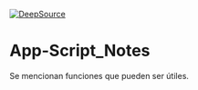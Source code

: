 [![DeepSource](https://deepsource.io/gh/SebastianErrazuriz/app-script-miningtag.svg/?label=active+issues&show_trend=true&token=TFrt1qu9FWxWr6lpjnm54X8p)](https://deepsource.io/gh/SebastianErrazuriz/app-script-miningtag/?ref=repository-badge)

# App-Script_Notes
Se mencionan funciones que pueden ser útiles.
